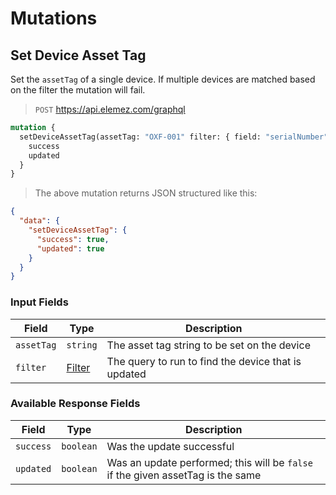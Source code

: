 # Mutations

## Set Device Asset Tag

Set the `assetTag` of a single device. If multiple devices are matched based on the filter the mutation will fail.

> `POST` https://api.elemez.com/graphql

```graphql
mutation {
  setDeviceAssetTag(assetTag: "OXF-001" filter: { field: "serialNumber" value: "4GH78UJ1"}) {
    success
    updated
  }
}
```

> The above mutation returns JSON structured like this:
```json
{
  "data": {
    "setDeviceAssetTag": {
      "success": true,
      "updated": true
    }
  }
}
```

### Input Fields
| Field      | Type              | Description                                         |
|------------|-------------------|-----------------------------------------------------|
| `assetTag` | `string`          | The asset tag string to be set on the device        |
| `filter`   | [Filter](#filter) | The query to run to find the device that is updated |

### Available Response Fields
| Field     | Type      | Description                                                                     |
|-----------|-----------|---------------------------------------------------------------------------------|
| `success` | `boolean` | Was the update successful                                                       |
| `updated` | `boolean` | Was an update performed; this will be `false` if the given assetTag is the same |
